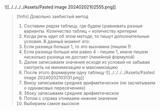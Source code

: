 ![[../../../../Assets/Pasted image 20240202102555.png]]

>[!info]
>Довольно заебистый метод
>1. Составим рядом таблицу, где будем сравнивать разные варианты. Количество таблиц = количеству критерии
>2. Когда речь идет об этом методе, то пишут дополнительные условия. В данный момент это:
>	1. Если разница больше 1, то это вызнамна (пишем 1)
>	2. Если разница больше или равно 4 - пишем 1, иначе пишем насколько разница не достает (линейной формулой)
>3. Далее записываем значения исходя из условий не забывая смотреть на минимизацию и максимизацию
>4. После этого формируем одну таблицу 
>![[../../../../Assets/Pasted image 20240202103131.png]]
>5. Внизу записываем среднее арифметическое (не засчитываем о одинаковых пересечениях)
>6. Збоку записываем среднее арифметическое
>7. Потом с справа отнимаем нижнее значение
>8. Выбираем самое высокое




>